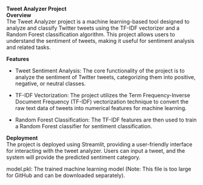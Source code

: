 **Tweet Analyzer Project**      
**Overview**  
The Tweet Analyzer project is a machine learning-based tool designed to analyze and classify Twitter tweets using the TF-IDF vectorizer and a Random Forest classification algorithm. This project allows users to understand the sentiment of tweets, making it useful for sentiment analysis and related tasks.   

**Features**      
+ Tweet Sentiment Analysis: The core functionality of the project is to analyze the sentiment of Twitter tweets, categorizing them into positive, negative, or neutral classes.       

+ TF-IDF Vectorization: The project utilizes the Term Frequency-Inverse Document Frequency (TF-IDF) vectorization technique to convert the raw text data of tweets into numerical features for machine learning.      

+ Random Forest Classification: The TF-IDF features are then used to train a Random Forest classifier for sentiment classification.      

**Deployment**       
The project is deployed using Streamlit, providing a user-friendly interface for interacting with the tweet analyzer. Users can input a tweet, and the system will provide the predicted sentiment category.      

model.pkl: The trained machine learning model (Note: This file is too large for GitHub and can be downloaded separately).
